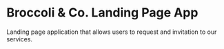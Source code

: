 # Broccoli & Co. Landing Page App

Landing page application that allows users to request and invitation to our services.
